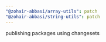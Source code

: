 ```yaml
---
"@zohair-abbasi/array-utils": patch
"@zohair-abbasi/string-utils": patch
---
```


publishing packages using changesets
